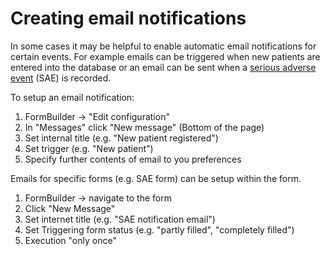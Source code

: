 # Creating email notifications 

In some cases it may be helpful to enable automatic email notifications for certain events. For example emails can be triggered when new patients are entered into the database or an email can be sent when a [serious adverse event](https://en.wikipedia.org/wiki/Serious_adverse_event) (SAE) is recorded.

To setup an email notification:
1. FormBuilder -> "Edit configuration"
2. In "Messages" click "New message" (Bottom of the page)
3. Set internal title (e.g. "New patient registered")
4. Set trigger (e.g. "New patient")
5. Specify further contents of email to you preferences

Emails for specific forms (e.g. SAE form) can be setup within the form.
1. FormBuilder -> navigate to the form
2. Click "New Message"
3. Set internet title (e.g. "SAE notification email")
4. Set Triggering form status (e.g. "partly filled", "completely filled")
5. Execution "only once"



